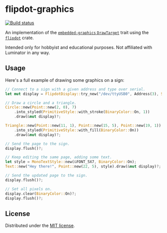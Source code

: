 # flipdot-graphics

[![Build status](https://github.com/alusch/flipdot-graphics/workflows/build/badge.svg)](https://github.com/alusch/flipdot-graphics/actions)

An implementation of the [`embedded-graphics` `DrawTarget`] trait using the [`flipdot`] crate.

Intended only for hobbyist and educational purposes. Not affiliated with Luminator in any way.

## Usage

Here's a full example of drawing some graphics on a sign:

```rust
// Connect to a sign with a given address and type over serial.
let mut display = FlipdotDisplay::try_new("/dev/ttyUSB0", Address(3), SignType::Max3000Side90x7)?;

// Draw a circle and a triangle.
Circle::new(Point::new(2, 0), 7)
    .into_styled(PrimitiveStyle::with_stroke(BinaryColor::On, 1))
    .draw(&mut display)?;

Triangle::new(Point::new(11, 1), Point::new(15, 5), Point::new(19, 1))
    .into_styled(PrimitiveStyle::with_fill(BinaryColor::On))
    .draw(&mut display)?;

// Send the page to the sign.
display.flush()?;

// Keep editing the same page, adding some text.
let style = MonoTextStyle::new(&FONT_5X7, BinaryColor::On);
Text::new("Hey there!", Point::new(22, 5), style).draw(&mut display)?;

// Send the updated page to the sign.
display.flush()?;

// Set all pixels on.
display.clear(BinaryColor::On)?;
display.flush()?;
```

## License

Distributed under the [MIT license].

[`embedded-graphics` `DrawTarget`]: https://docs.rs/embedded-graphics-core/latest/embedded_graphics_core/draw_target/trait.DrawTarget.html
[`flipdot`]: https://github.com/alusch/flipdot
[MIT license]: /LICENSE
